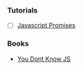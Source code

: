 ### Tutorials
- [ ] [Javascript Promises](https://www.udacity.com/course/javascript-promises--ud898)
### Books
- [You Dont Know JS](https://github.com/getify/You-Dont-Know-JS)
